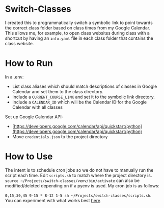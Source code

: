 # Switch-Classes
I created this to programmatically switch a symbolic link to point towards the correct class folder based on class times from my Google Calendar. This allows me, for example, to open class websites during class with a shortcut by having an `info.yaml` file in each class folder that contains the class website.

# How to Run
In a .env:
- List class aliases which should match descriptions of classes in Google Calendar and set them to the class directory.
- Include a `CURRENT_COURSE_LINK` and set it to the symbolic link directory.
- Include a `CALENDAR_ID` which will be the Calendar ID for the Google Calendar with all classes

Set up Google Calendar API:
- [https://developers.google.com/calendar/api/quickstart/python](https://developers.google.com/calendar/api/quickstart/python)
- Move `credentials.json` to the project directory

# How to Use
The intent is to schedule cron jobs so we do not have to manually run the script each time. Edit `scripts.sh` to match where the project directory is. `source ~/Projects/switch-classes/venv/bin/activate` can also be modified/deleted depending on if a pyenv is used. My cron job is as follows:

`0,15,30,45 9-15 * 8-12 1-5 sh ~/Projects/switch-classes/scripts.sh`. You can experiment with what works best [here](https://crontab.guru/#0,15,30,45_9-15_*_8-12_1-5).

